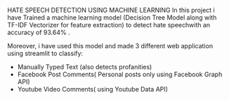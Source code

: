 HATE SPEECH DETECTION USING MACHINE LEARNING
In this project i have Trained a machine learning model (Decision Tree Model along with TF-IDF Vectorizer for feature extraction) to detect hate speechwith an accuracy of 93.64% .


Moreover, i have used this model and made 3 different web application using streamlit to classify:
* Manually Typed Text (also detects profanities)
* Facebook Post Comments( Personal posts only using Facebook Graph API)
* Youtube Video Comments( using Youtube Data API)
